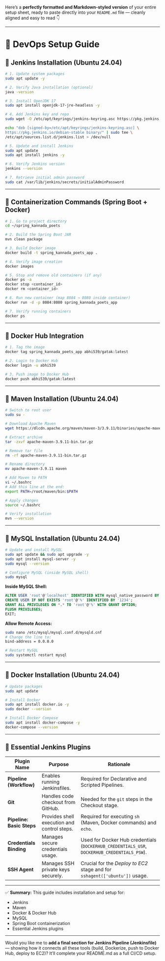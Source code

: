 Here’s a **perfectly formatted and Markdown-styled version** of your entire setup sheet, ready to paste directly into your `README.md` file — cleanly aligned and easy to read 👇

---

# 🚀 DevOps Setup Guide

## 🧩 Jenkins Installation (Ubuntu 24.04)

```bash
# 1. Update system packages
sudo apt update -y

# 2. Verify Java installation (optional)
java -version

# 3. Install OpenJDK 17
sudo apt install openjdk-17-jre-headless -y

# 4. Add Jenkins key and repo
sudo wget -O /etc/apt/keyrings/jenkins-keyring.asc https://pkg.jenkins.io/debian-stable/jenkins.io-2023.key

echo "deb [signed-by=/etc/apt/keyrings/jenkins-keyring.asc] \
https://pkg.jenkins.io/debian-stable binary/" | sudo tee \
/etc/apt/sources.list.d/jenkins.list > /dev/null

# 5. Update and install Jenkins
sudo apt update
sudo apt install jenkins -y

# 6. Verify Jenkins version
jenkins --version

# 7. Retrieve initial admin password
sudo cat /var/lib/jenkins/secrets/initialAdminPassword
```

---

## 🐳 Containerization Commands (Spring Boot + Docker)

```bash
# 1. Go to project directory
cd ~/spring_kannada_poets

# 2. Build the Spring Boot JAR
mvn clean package

# 3. Build Docker image
docker build -t spring_kannada_poets_app .

# 4. Verify image creation
docker images

# 5. Stop and remove old containers (if any)
docker ps -a
docker stop <container_id>
docker rm <container_id>

# 6. Run new container (map 8084 → 8080 inside container)
docker run -d -p 8084:8080 spring_kannada_poets_app

# 7. Verify running containers
docker ps
```

---

## 🐋 Docker Hub Integration

```bash
# 1. Tag the image
docker tag spring_kannada_poets_app abhi539/gatak:latest

# 2. Login to Docker Hub
docker login -u abhi539

# 3. Push image to Docker Hub
docker push abhi539/gatak:latest
```

---

## 🧱 Maven Installation (Ubuntu 24.04)

```bash
# Switch to root user
sudo su -

# Download Apache Maven
wget https://dlcdn.apache.org/maven/maven-3/3.9.11/binaries/apache-maven-3.9.11-bin.tar.gz

# Extract archive
tar -zxvf apache-maven-3.9.11-bin.tar.gz

# Remove tar file
rm -rf apache-maven-3.9.11-bin.tar.gz

# Rename directory
mv apache-maven-3.9.11 maven

# Add Maven to PATH
vi ~/.bashrc
# Add this line at the end:
export PATH=/root/maven/bin:$PATH

# Apply changes
source ~/.bashrc

# Verify installation
mvn --version
```

---

## 🐬 MySQL Installation (Ubuntu 24.04)

```bash
# Update and install MySQL
sudo apt update && sudo apt upgrade -y
sudo apt install mysql-server -y
sudo mysql --version

# Configure MySQL (inside MySQL shell)
sudo mysql
```

**Inside MySQL Shell:**

```sql
ALTER USER 'root'@'localhost' IDENTIFIED WITH mysql_native_password BY '1234';
CREATE USER IF NOT EXISTS 'root'@'%' IDENTIFIED BY '1234';
GRANT ALL PRIVILEGES ON *.* TO 'root'@'%' WITH GRANT OPTION;
FLUSH PRIVILEGES;
EXIT;
```

**Allow Remote Access:**

```bash
sudo nano /etc/mysql/mysql.conf.d/mysqld.cnf
# Change the line to:
bind-address = 0.0.0.0

# Restart MySQL
sudo systemctl restart mysql
```

---

## 🐳 Docker Installation (Ubuntu 24.04)

```bash
# Update packages
sudo apt update

# Install Docker
sudo apt install docker.io -y
sudo docker --version

# Install Docker Compose
sudo apt install docker-compose -y
docker-compose --version
```

---

## 🔧 Essential Jenkins Plugins

| **Plugin Name**           | **Purpose**                                 | **Rationale**                                                                               |
| ------------------------- | ------------------------------------------- | ------------------------------------------------------------------------------------------- |
| **Pipeline (Workflow)**   | Enables running Jenkinsfiles.               | Required for Declarative and Scripted Pipelines.                                            |
| **Git**                   | Handles code checkout from GitHub.          | Needed for the `git` steps in the Checkout stage.                                           |
| **Pipeline: Basic Steps** | Provides shell execution and control steps. | Required for executing `sh` (Maven, Docker commands) and `echo`.                            |
| **Credentials Binding**   | Manages secure credentials usage.           | Used for Docker Hub credentials (`DOCKERHUB_CREDENTIALS_USR`, `DOCKERHUB_CREDENTIALS_PSW`). |
| **SSH Agent**             | Manages SSH private keys securely.          | Crucial for the *Deploy to EC2* stage and for `sshagent(['ubuntu'])` usage.                 |

---

✅ **Summary:**
This guide includes installation and setup for:

* Jenkins
* Maven
* Docker & Docker Hub
* MySQL
* Spring Boot containerization
* Essential Jenkins plugins

---

Would you like me to **add a final section for Jenkins Pipeline (Jenkinsfile)** — showing how it connects all these tools (build, Dockerize, push to Docker Hub, deploy to EC2)?
It’ll complete your README.md as a full CI/CD setup.
